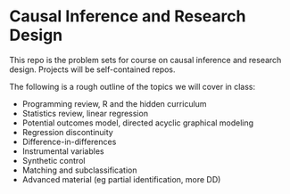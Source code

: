 # Causal Inference and Research Design

This repo is the problem sets for course on causal inference and research design. Projects will be self-contained repos.

The following is a rough outline of the topics we will cover in class:

- Programming review, R and the hidden curriculum
- Statistics review, linear regression
- Potential outcomes model, directed acyclic graphical modeling
- Regression discontinuity
- Difference-in-differences
- Instrumental variables
- Synthetic control
- Matching and subclassification
- Advanced material (eg partial identification, more DD)
